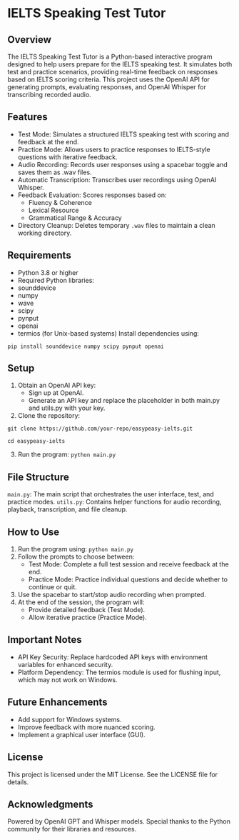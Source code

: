 # IELTS Speaking Test Tutor

## Overview

The IELTS Speaking Test Tutor is a Python-based interactive program designed to help users prepare for the IELTS speaking test. It simulates both test and practice scenarios, providing real-time feedback on responses based on IELTS scoring criteria. This project uses the OpenAI API for generating prompts, evaluating responses, and OpenAI Whisper for transcribing recorded audio.

## Features

 - Test Mode: Simulates a structured IELTS speaking test with scoring and feedback at the end.
 - Practice Mode: Allows users to practice responses to IELTS-style questions with iterative feedback.
 - Audio Recording: Records user responses using a spacebar toggle and saves them as .wav files.
 - Automatic Transcription: Transcribes user recordings using OpenAI Whisper.
 - Feedback Evaluation: Scores responses based on:
    - Fluency & Coherence
    - Lexical Resource
    - Grammatical Range & Accuracy
- Directory Cleanup: Deletes temporary `.wav` files to maintain a clean working directory.


## Requirements

 - Python 3.8 or higher
 - Required Python libraries:
 - sounddevice
 - numpy
 - wave
 - scipy
 - pynput
 - openai
 - termios (for Unix-based systems)
Install dependencies using:

```pip install sounddevice numpy scipy pynput openai```

## Setup

 1. Obtain an OpenAI API key:
    - Sign up at OpenAI.
    - Generate an API key and replace the placeholder in both main.py and utils.py with your key.
 2. Clone the repository:

```git clone https://github.com/your-repo/easypeasy-ielts.git```

```cd easypeasy-ielts```

 3. Run the program:
```python main.py```

## File Structure

`main.py`: The main script that orchestrates the user interface, test, and practice modes.
`utils.py`: Contains helper functions for audio recording, playback, transcription, and file cleanup.

## How to Use

 1. Run the program using:
```python main.py```
 2. Follow the prompts to choose between:
    - Test Mode: Complete a full test session and receive feedback at the end.
    - Practice Mode: Practice individual questions and decide whether to continue or quit.
 3. Use the spacebar to start/stop audio recording when prompted.
 4. At the end of the session, the program will:
    - Provide detailed feedback (Test Mode).
    - Allow iterative practice (Practice Mode).

## Important Notes

 - API Key Security: Replace hardcoded API keys with environment variables for enhanced security.
 - Platform Dependency: The termios module is used for flushing input, which may not work on Windows.

## Future Enhancements

 - Add support for Windows systems.
 - Improve feedback with more nuanced scoring.
 - Implement a graphical user interface (GUI).

## License

This project is licensed under the MIT License. See the LICENSE file for details.

## Acknowledgments

Powered by OpenAI GPT and Whisper models.
Special thanks to the Python community for their libraries and resources.
